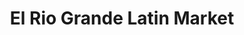 ---
title: "El Rio Grande Latin Market"
url: /dallas/el-rio-grande-latin-market/
shop: Supermarkt
---